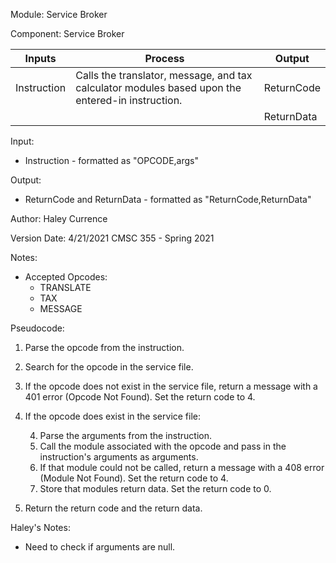 Module: Service Broker

Component: Service Broker


| Inputs | Process | Output |
| --- | --- | --- |
| Instruction | Calls the translator, message, and tax calculator modules based upon the entered-in instruction. | ReturnCode |
| | | ReturnData |

Input: 
* Instruction - formatted as "OPCODE,args"

Output: 
* ReturnCode and ReturnData - formatted as "ReturnCode,ReturnData"

Author: Haley Currence

Version Date: 4/21/2021 CMSC 355 - Spring 2021

Notes:
* Accepted Opcodes:
  * TRANSLATE
  * TAX
  * MESSAGE

Pseudocode:
1. Parse the opcode from the instruction. 
2. Search for the opcode in the service file.
3. If the opcode does not exist in the service file, return a message with a 401 error (Opcode Not Found). Set the return code to 4.
4. If the opcode does exist in the service file:

   4. Parse the arguments from the instruction. 
   4. Call the module associated with the opcode and pass in the instruction's arguments as arguments.
   4. If that module could not be called, return a message with a 408 error (Module Not Found). Set the return code to 4.
   4. Store that modules return data. Set the return code to 0.


5. Return the return code and the return data.

Haley's Notes:
* Need to check if arguments are null.
